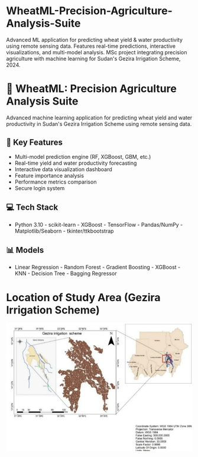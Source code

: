 # WheatML-Precision-Agriculture-Analysis-Suite
Advanced ML application for predicting wheat yield &amp; water productivity using remote sensing data. Features real-time predictions, interactive visualizations, and multi-model analysis. MSc project integrating precision agriculture with machine learning for Sudan's Gezira Irrigation Scheme, 2024.

# 🌾 WheatML: Precision Agriculture Analysis Suite

Advanced machine learning application for predicting wheat yield and water productivity in Sudan's Gezira Irrigation Scheme using remote sensing data.

## 🎯 Key Features
- Multi-model prediction engine (RF, XGBoost, GBM, etc.)
- Real-time yield and water productivity forecasting
- Interactive data visualization dashboard
- Feature importance analysis
- Performance metrics comparison
- Secure login system

## 💻 Tech Stack
- Python 3.10 - scikit-learn - XGBoost - TensorFlow - Pandas/NumPy - Matplotlib/Seaborn - tkinter/ttkbootstrap

## 📊 Models
- Linear Regression - Random Forest - Gradient Boosting - XGBoost - KNN - Decision Tree - Bagging Regressor

# Location of Study Area (Gezira Irrigation Scheme)
![alt text](image-1.png)